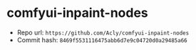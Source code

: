 # comfyui-inpaint-nodes
- Repo url: `https://github.com/Acly/comfyui-inpaint-nodes`
- Commit hash: `8469f5531116475abb6d7e9c04720d0a29485a66`